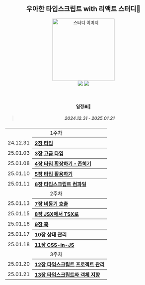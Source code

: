 <div align="center">

<h2>우아한 타입스크립트 with 리액트 스터디📒</h2>

<img src="https://github.com/user-attachments/assets/5abf30b2-e7f3-45ed-8d4a-c7eea44e67d0" alt="스터디 이미지" width="200px">
<br>
<img src="https://img.shields.io/badge/React-61DAFB?style=flat-square&logo=Python&logoColor=white">
<img src="https://img.shields.io/badge/typescript-3178C6?style=flat-square&logo=Python&logoColor=white">
<br>
<br>
<br>

#### 일정표📅

> ##### 2024.12.31 - 2025.01.21

<table>
<tbody>

<tr>
<td align="center" colspan="5">1주차</td>
</tr>

<tr>
<td align="center">24.12.31</td>
<th align="left"><a href="/241231/2장 타입.md">2장 타입</a></th>
</tr>

<tr>
<td align="center">25.01.03</td>
<th align="left"><a href="/250101-250102/3장 고급 타입.md">3장 고급 타입</a></th>
</tr>

<tr>
<td align="center">25.01.08</td>
<th align="left"><a href="/250103-250104/4장 타입 확장하기・좁히기.md">4장 타입 확장하기・좁히기</a></th>
</tr>

<tr>
<td align="center">25.01.10</td>
<th align="left"><a href="">5장 타입 활용하기</a></th>
</tr>
<tr>

<tr>
<td align="center">25.01.11</td>
<th align="left"><a href="">6장 타입스크립트 컴파일</a></th>
</tr>

<tr>
<td align="center" colspan="5">2주차</td>
</tr>

<tr>
<td align="center">25.01.13</td>
<th align="left"><a href="">7장 비동기 호출</a></th>
</tr>

<tr>
<td align="center">25.01.15</td>
<th align="left"><a href="">8장 JSX에서 TSX로</a></th>
</tr>

<tr>
<td align="center">25.01.16</td>
<th align="left"><a href="">9장 훅</a></th>
</tr>

<tr>
<td align="center">25.01.17</td>
<th align="left"><a href="">10장 상태 관리</a></th>
</tr>

<tr>
<td align="center">25.01.18</td>
<th align="left"><a href="">11장 CSS-in-JS</a></th>
</tr>

<tr>
<td align="center" colspan="5">3주차</td>
</tr>

<tr>
<td align="center">25.01.20</td>
<th align="left"><a href="">12장 타입스크립트 프로젝트 관리</a></th>
</tr>

<tr>
<td align="center">25.01.21</td>
<th align="left"><a href="">13장 타입스크립트와 객체 지향</a></th>
</tr>

</tbody>
</table>
</div>
